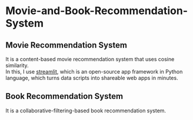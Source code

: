 # Movie-and-Book-Recommendation-System
## Movie Recommendation System
It is a content-based movie recommendation system that uses cosine similarity. <br>
In this, I use [streamlit](https://streamlit.io/), which is an open-source app framework in Python language, which turns data scripts into shareable web apps in minutes. <br>

## Book Recommendation System
It is a collaborative-filtering-based book recommendation system. <br>
